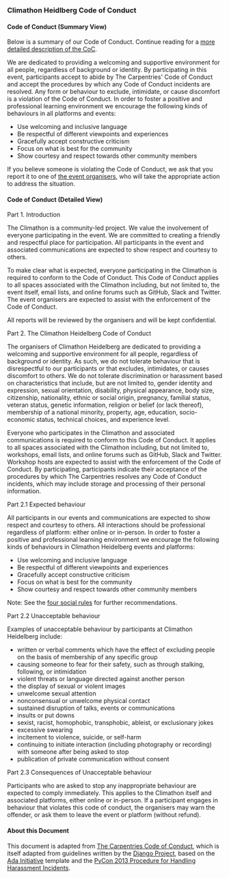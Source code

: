 ### Climathon Heidlberg Code of Conduct

#### Code of Conduct (Summary View)

Below is a summary of our Code of Conduct. Continue reading for a [more detailed description of the CoC](#code-of-conduct-detailed-view).

We are dedicated to providing a welcoming and supportive environment for all people, regardless of background or identity. By participating in this event, participants accept to abide by The Carpentries' Code of Conduct and accept the procedures by which any Code of Conduct incidents are resolved. Any form or behaviour to exclude, intimidate, or cause discomfort is a violation of the Code of Conduct. In order to foster a positive and professional learning environment we encourage the following kinds of behaviours in all platforms and events:

* Use welcoming and inclusive language
* Be respectful of different viewpoints and experiences
* Gracefully accept constructive criticism
* Focus on what is best for the community
* Show courtesy and respect towards other community members

If you believe someone is violating the Code of Conduct, we ask that you report it to one of [the event organisers](https://climathon.climate-kic.org/en/heidelberg#organisersHeader), who will take the appropriate action to address the situation.

#### Code of Conduct (Detailed View)

Part 1. Introduction 

The Climathon is a community-led project. 
We value the involvement of everyone participating in the event. 
We are committed to creating a friendly and respectful place for participation. 
All participants in the event and associated communications are expected to show respect and courtesy to others.

To make clear what is expected, 
everyone participating in the Climathon is required to conform to the Code of Conduct. 
This Code of Conduct applies to all spaces associated with the Climathon including, but not limited to, 
the event itself, 
email lists, 
and online forums such as GitHub, Slack and Twitter.
The event organisers are expected to assist with the enforcement of the Code of Conduct.  

All reports will be reviewed by the organisers and will be kept confidential. 
 
Part 2. The Climathon Heidelberg Code of Conduct

The organisers of Climathon Heidelberg are dedicated to providing a welcoming and supportive environment for all people, regardless of background or identity. 
As such, we do not tolerate behaviour that is disrespectful to our participants or that excludes, intimidates, or causes discomfort to others.
We do not tolerate discrimination or harassment based on characteristics that include, but are not limited to, 
gender identity and expression, 
sexual orientation, 
disability, 
physical appearance, 
body size, 
citizenship, 
nationality, 
ethnic or social origin, 
pregnancy, 
familial status, 
veteran status, 
genetic information, 
religion or belief (or lack thereof), 
membership of a national minority, 
property, 
age, 
education, 
socio-economic status, 
technical choices, 
and experience level. 

Everyone who participates in the Climathon and associated communications is required to conform to this Code of Conduct. 
It applies to all spaces associated with the Climathon including, but not limited to, workshops, email lists, and online forums such as GitHub, Slack and Twitter. Workshop hosts are expected to assist with the enforcement of the Code of Conduct. By participating, participants indicate their acceptance of the procedures by which The Carpentries resolves any Code of Conduct incidents, which may include storage and processing of their personal information. 

Part 2.1 Expected behaviour

All participants in our events and communications are expected to show respect and courtesy to others. 
All interactions should be professional regardless of platform: either online or in-person. 
In order to foster a positive and professional learning environment we encourage the following kinds of behaviours in Climathon Heidelberg events and platforms:

* Use welcoming and inclusive language
* Be respectful of different viewpoints and experiences
* Gracefully accept constructive criticism
* Focus on what is best for the community
* Show courtesy and respect towards other community members

Note: See the [four social rules](https://www.recurse.com/manual#sub-sec-social-rules) for further recommendations.

Part 2.2 Unacceptable behaviour

Examples of unacceptable behaviour by participants at Climathon Heidelberg include:

- written or verbal comments which have the effect of excluding people on the basis of membership of any specific group  
- causing someone to fear for their safety, such as through stalking, following, or intimidation  
- violent threats or language directed against another person
- the display of sexual or violent images  
- unwelcome sexual attention  
- nonconsensual or unwelcome physical contact  
- sustained disruption of talks, events or communications
- insults or put downs  
- sexist, racist, homophobic, transphobic, ableist, or exclusionary jokes
- excessive swearing
- incitement to violence, suicide, or self-harm  
- continuing to initiate interaction (including photography or recording) with someone after being asked to stop  
- publication of private communication without consent  

Part 2.3 Consequences of Unacceptable behaviour

Participants who are asked to stop any inappropriate behaviour are expected to comply immediately.
This applies to the Climathon itself and associated platforms, either online or in-person. 
If a participant engages in behaviour that violates this code of conduct, 
the organisers may warn the offender, 
or ask them to leave the event or platform (without refund).

#### About this Document

This document is adapted from [The Carpentries Code of Conduct](https://docs.carpentries.org/topic_folders/policies/code-of-conduct.html),
which is itself adapted from guidelines written by the [Django Project](https://www.djangoproject.com/conduct/enforcement-manual/), 
based on the [Ada Initiative](http://geekfeminism.wikia.com/wiki/Conference_anti-harassment/Responding_to_reports) template and the [PyCon 2013 Procedure for Handling Harassment Incidents](https://us.pycon.org/2013/about/code-of-conduct/harassment-incidents/). 
